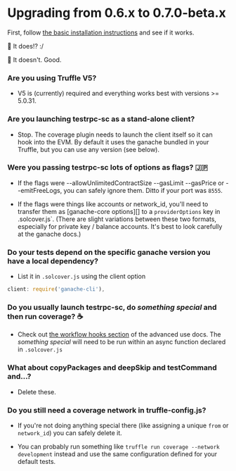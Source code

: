 # Upgrading from 0.6.x to 0.7.0-beta.x

First, follow [the basic installation instructions]() and see if it works.

:rabbit2: It does!? :/

:elephant: It doesn't. Good.

### Are you using Truffle V5?

+ V5 is (currently) required and everything works best with versions >= 5.0.31.

### Are you launching testrpc-sc as a stand-alone client?

+ Stop. The coverage plugin needs to launch the client itself so it can hook into the EVM. By default it 
  uses the ganache bundled in your Truffle, but you can use any version (see below). 

### Were you passing testrpc-sc lots of options as flags? :jp:

+ If the flags were --allowUnlimitedContractSize --gasLimit --gasPrice or --emitFreeLogs,
  you can safely ignore them. Ditto if your port was `8555`.

+ If the flags were things like accounts or network_id, you'll need to transfer them as
  [ganache-core options][] to a `providerOptions` key in .solcover.js`. (There are slight
  variations between these two formats, especially for private key / balance accounts.
  It's best to look carefully at the ganache docs.)

### Do your tests depend on the specific ganache version you have a local dependency?

+ List it in `.solcover.js` using the client option
```javascript
client: require('ganache-cli'),
```

### Do you usually launch testrpc-sc, do *something special* and then run coverage? :coffee:

+ Check out [the workflow hooks section]() of the advanced use docs.
  The *something special* will need to be run within an async function declared in `.solcover.js`

### What about copyPackages and deepSkip and testCommand and...?

+ Delete these.

### Do you still need a coverage network in truffle-config.js?

+ If you're not doing anything special there (like assigning a unique `from` or `network_id`)
  you can safely delete it.

+ You can probably run something like `truffle run coverage --network development` instead and
  use the same configuration defined for your default tests.

